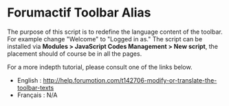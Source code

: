 # Forumactif Toolbar Alias

The purpose of this script is to redefine the language content of the toolbar. For example change "Welcome" to "Logged in as." The script can be installed via **Modules > JavaScript Codes Management > New script**, the placement should of course be in all the pages.

For a more indepth tutorial, please consult one of the links below.

- English : http://help.forumotion.com/t142706-modify-or-translate-the-toolbar-texts
- Français : N/A
